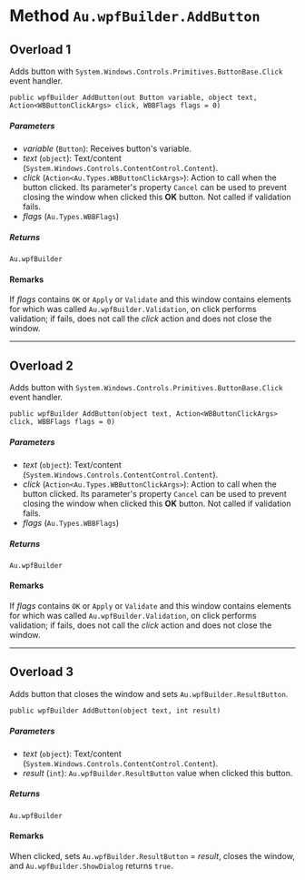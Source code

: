 # Method `Au.wpfBuilder.AddButton`

## Overload 1

Adds button with `System.Windows.Controls.Primitives.ButtonBase.Click` event handler.

```
public wpfBuilder AddButton(out Button variable, object text, Action<WBButtonClickArgs> click, WBBFlags flags = 0)
```

##### Parameters

- *variable*  (`Button`):
    Receives button's variable.
- *text*  (`object`):
    Text/content (`System.Windows.Controls.ContentControl.Content`).
- *click*  (`Action<Au.Types.WBButtonClickArgs>`):
    Action to call when the button clicked. Its parameter's property `Cancel` can be used to prevent closing the window when clicked this **OK** button. Not called if validation fails.
- *flags*  (`Au.Types.WBBFlags`)

##### Returns

`Au.wpfBuilder`

#### Remarks

If *flags* contains `OK` or `Apply` or `Validate` and this window contains elements for which was called `Au.wpfBuilder.Validation`, on click performs validation; if fails, does not call the *click* action and does not close the window.

* * *

## Overload 2

Adds button with `System.Windows.Controls.Primitives.ButtonBase.Click` event handler.

```
public wpfBuilder AddButton(object text, Action<WBButtonClickArgs> click, WBBFlags flags = 0)
```

##### Parameters

- *text*  (`object`):
    Text/content (`System.Windows.Controls.ContentControl.Content`).
- *click*  (`Action<Au.Types.WBButtonClickArgs>`):
    Action to call when the button clicked. Its parameter's property `Cancel` can be used to prevent closing the window when clicked this **OK** button. Not called if validation fails.
- *flags*  (`Au.Types.WBBFlags`)

##### Returns

`Au.wpfBuilder`

#### Remarks

If *flags* contains `OK` or `Apply` or `Validate` and this window contains elements for which was called `Au.wpfBuilder.Validation`, on click performs validation; if fails, does not call the *click* action and does not close the window.

* * *

## Overload 3

Adds button that closes the window and sets `Au.wpfBuilder.ResultButton`.

```
public wpfBuilder AddButton(object text, int result)
```

##### Parameters

- *text*  (`object`):
    Text/content (`System.Windows.Controls.ContentControl.Content`).
- *result*  (`int`):
    `Au.wpfBuilder.ResultButton` value when clicked this button.

##### Returns

`Au.wpfBuilder`

#### Remarks

When clicked, sets `Au.wpfBuilder.ResultButton` = *result*, closes the window, and `Au.wpfBuilder.ShowDialog` returns `true`.